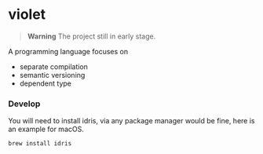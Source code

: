 # violet

> **Warning** The project still in early stage.

A programming language focuses on

- separate compilation
- semantic versioning
- dependent type

### Develop

You will need to install idris, via any package manager would be fine, here is an example for macOS.

```shell
brew install idris
```
